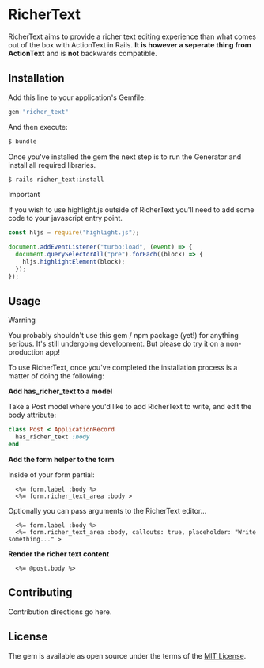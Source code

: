 # RicherText

RicherText aims to provide a richer text editing experience than what comes out of the box with ActionText in Rails. **It is however a seperate thing from ActionText** and is **not** backwards compatible.

## Installation

Add this line to your application's Gemfile:

```ruby
gem "richer_text"
```

And then execute:

```bash
$ bundle
```

Once you've installed the gem the next step is to run the Generator and install all required libraries.

```bash
$ rails richer_text:install
```

> [!IMPORTANT]  
> If you wish to use highlight.js outside of RicherText you'll need to add some code to your javascript entry point.

```js
const hljs = require("highlight.js");

document.addEventListener("turbo:load", (event) => {
  document.querySelectorAll("pre").forEach((block) => {
    hljs.highlightElement(block);
  });
});
```

## Usage

> [!WARNING]  
> You probably shouldn't use this gem / npm package (yet!) for anything serious. It's still undergoing development. But please do try it on a non-production app!

To use RicherText, once you've completed the installation process is a matter of doing the following:

**Add has_richer_text to a model**

Take a Post model where you'd like to add RicherText to write, and edit the body attribute:

```ruby
class Post < ApplicationRecord
  has_richer_text :body
end
```

**Add the form helper to the form**

Inside of your form partial:

```erb
  <%= form.label :body %>
  <%= form.richer_text_area :body >
```

Optionally you can pass arguments to the RicherText editor...

```erb
  <%= form.label :body %>
  <%= form.richer_text_area :body, callouts: true, placeholder: "Write something..." >
```

**Render the richer text content**

```erb
  <%= @post.body %>
```

## Contributing

Contribution directions go here.

## License

The gem is available as open source under the terms of the [MIT License](https://opensource.org/licenses/MIT).
